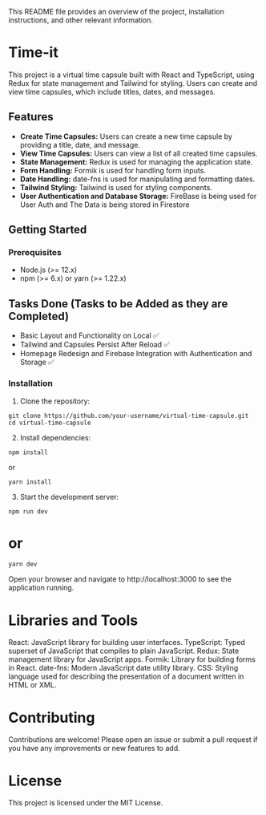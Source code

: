 This README file provides an overview of the project, installation instructions, and other relevant information.

# Time-it

This project is a virtual time capsule built with React and TypeScript, using Redux for state management and Tailwind for styling. Users can create and view time capsules, which include titles, dates, and messages.

## Features

- **Create Time Capsules:** Users can create a new time capsule by providing a title, date, and message.
- **View Time Capsules:** Users can view a list of all created time capsules.
- **State Management:** Redux is used for managing the application state.
- **Form Handling:** Formik is used for handling form inputs.
- **Date Handling:** date-fns is used for manipulating and formatting dates.
- **Tailwind Styling:** Tailwind is used for styling components.
- **User Authentication and Database Storage:** FireBase is being used for User Auth and The Data is being stored in Firestore

## Getting Started

### Prerequisites

- Node.js (>= 12.x)
- npm (>= 6.x) or yarn (>= 1.22.x)

## Tasks Done (Tasks to be Added as they are Completed)
- Basic Layout and Functionality on Local ✅
- Tailwind and Capsules Persist After Reload ✅
- Homepage Redesign and Firebase Integration with Authentication and Storage ✅

### Installation

1. Clone the repository:
 ```
 git clone https://github.com/your-username/virtual-time-capsule.git
 cd virtual-time-capsule
 ```
2. Install dependencies:
```
npm install
```
or
```
yarn install
```

3. Start the development server:
```
npm run dev
```
# or
```
yarn dev
```
Open your browser and navigate to http://localhost:3000 to see the application running.

# Libraries and Tools
React: JavaScript library for building user interfaces.
TypeScript: Typed superset of JavaScript that compiles to plain JavaScript.
Redux: State management library for JavaScript apps.
Formik: Library for building forms in React.
date-fns: Modern JavaScript date utility library.
CSS: Styling language used for describing the presentation of a document written in HTML or XML.

# Contributing
Contributions are welcome! Please open an issue or submit a pull request if you have any improvements or new features to add.

# License
This project is licensed under the MIT License.
